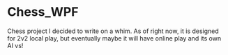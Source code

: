 # Chess_WPF

Chess project I decided to write on a whim. As of right now, it is designed for 2v2 local play, but eventually maybe it will have online play and its own AI vs!
